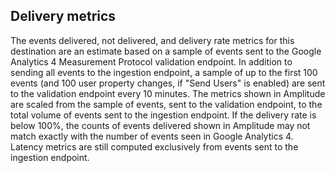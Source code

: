 ## Delivery metrics

The events delivered, not delivered, and delivery rate metrics for this destination are an estimate based on a sample of events sent to the Google Analytics 4 Measurement Protocol validation endpoint. In addition to sending all events to the ingestion endpoint, a sample of up to the first 100 events (and 100 user property changes, if "Send Users" is enabled) are sent to the validation endpoint every 10 minutes. The metrics shown in Amplitude are scaled from the sample of events, sent to the validation endpoint, to the total volume of events sent to the ingestion endpoint. If the delivery rate is below 100%, the counts of events delivered shown in Amplitude may not match exactly with the number of events seen in Google Analytics 4. Latency metrics are still computed exclusively from events sent to the ingestion endpoint.

